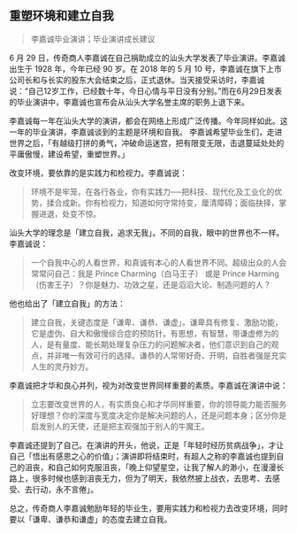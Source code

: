 ## 重塑环境和建立自我

> 李嘉诚毕业演讲；毕业演讲成长建议

6 月 29 日，传奇商人李嘉诚在自己捐助成立的汕头大学发表了毕业演讲。李嘉诚出生于 1928 年，今年已经 90 岁。在 2018 年的 5 月 10 号，李嘉诚在旗下上市公司长和与长实的股东大会结束之后，正式退休。当天接受采访时，李嘉诚说：“自己12岁工作，已经数十年，今日心情与平日没有分别。”而在6月29日发表的毕业演讲中，李嘉诚也宣布会从汕头大学名誉主席的职务上退下来。

李嘉诚每一年在汕头大学的演讲，都会在网络上形成广泛传播。今年同样如此。这一年的毕业演讲，李嘉诚谈到的主题是环境和自我。
李嘉诚希望毕业生们，走进世界之后，「有越级打拼的勇气，冲破命运迷宫，把有限变无限，击退蔓延处处的平庸傲慢，建设希望，重塑世界。」

改变环境，要依靠的是实践力和检视力。李嘉诚说：

>环境不是牢笼，在各行各业，你有实践力──把科技、现代化及工业化的优势，揉合成新。你有检视力，知道如何守常持变，厘清障碍；面临抉择，掌握进退，处变不惊。

汕头大学的理念是「建立自我，追求无我」。不同的自我，眼中的世界也不一样。李嘉诚说：

> 一个自我中心的人看世界，和真诚有本心的人看世界不同。超级出众的人会常常问自己：我是 Prince Charming（白马王子） 或是 Prince Harming（伤害王子）？你是魅力、功效之星，还是滔滔大论、制造问题的人？

他也给出了「建立自我」的方法：

> 建立自我，关键态度是「谦卑、谦恭、谦虚」。谦卑具有修复、激励功能，它是虚伪、自大和傲慢综合症的预防针。有思想，有智慧，带谦虚修为的人，是有量度、能长期处理复杂压力的问题解决者，他们意识到自己的观点，并非唯一有效可行的选择。谦恭的人常带好奇、开明，自胜者强是充实人生的灵丹妙方。

李嘉诚把才华和良心并列，视为对改变世界同样重要的素质。李嘉诚在演讲中说：

> 立志要改变世界的人，有实质良心和才华同样重要，你的领导能力能否服务好理想？你的深度与宽度决定你是解决问题的人，还是问题本身；区分你是启发别人的天使，还是把主观强加于别人的牛魔王。

李嘉诚还提到了自己。在演讲的开头，他说，正是「年轻时经历贫病战争」，才让自己「悟出有感恩之心的价值」；演讲即将结束时，有超人之称的李嘉诚也提到自己的沮丧，和自己如何克服沮丧，「晚上仰望星空，让我了解人的渺小，在漫漫长路上，很多时候也感到沮丧无力，但为了明天，我依然披上战衣，去思考、去感受、去行动，永不言倦」。

总之，传奇商人李嘉诚勉励年轻的毕业生，要用实践力和检视力去改变环境，同时要以「谦卑、谦恭和谦虚」的态度去建立自我。